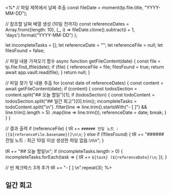 <%*
// 파일 제목에서 날짜 추출
const fileDate = moment(tp.file.title, "YYYY-MM-DD");

// 참조할 날짜 배열 생성 (10일 전까지)
const referenceDates = Array.from({length: 10}, (_, i) => 
    fileDate.clone().subtract(i + 1, 'days').format("YYYY-MM-DD")
);

let incompleteTasks = [];
let referenceDate = "";
let referenceFile = null;
let filesFound = false;

// 파일 내용 가져오기 함수
async function getFileContent(date) {
    const file = tp.file.find_tfile(date);
    if (file) {
        referenceFile = file;
        filesFound = true;
        return await app.vault.read(file);
    }
    return null;
}

// 파일 찾기 및 내용 추출
for (const date of referenceDates) {
    const content = await getFileContent(date);
    if (content) {
        const todosSection = content.split("## 오늘 할일")[1];
        if (todosSection) {
            const todoContent = todosSection.split("## 일간 회고")[0].trim();
            incompleteTasks = todoContent.split("\n")
                .filter(line => line.trim().startsWith("- [ ]") && line.trim().length > 5)
                .map(line => line.trim());
            referenceDate = date;
            break;
        }
    }
}

// 결과 출력
if (referenceFile) {
    tR += `###### 전일 노트 : [[${referenceFile.basename}]]\n\n`;
} else if (!filesFound) {
    tR += "###### 전일 노트 : 최근 10일 이상 생성한 파일 없음.\n\n";
}

tR += "## 오늘 할일\n";
if (incompleteTasks.length > 0) {
    incompleteTasks.forEach(task => {
        tR += `${task} (${referenceDate})\n`;
    });
}

// 빈 체크박스 3개 추가
tR += "- [ ] \n".repeat(3);
%>



## 일간 회고
